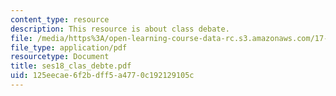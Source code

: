 ```yaml
---
content_type: resource
description: This resource is about class debate.
file: /media/https%3A/open-learning-course-data-rc.s3.amazonaws.com/17-55j-introduction-to-latin-american-studies-fall-2006/125eecae6f2bdff5a4770c192129105c_ses18_clas_debte.pdf
file_type: application/pdf
resourcetype: Document
title: ses18_clas_debte.pdf
uid: 125eecae-6f2b-dff5-a477-0c192129105c
---
```

